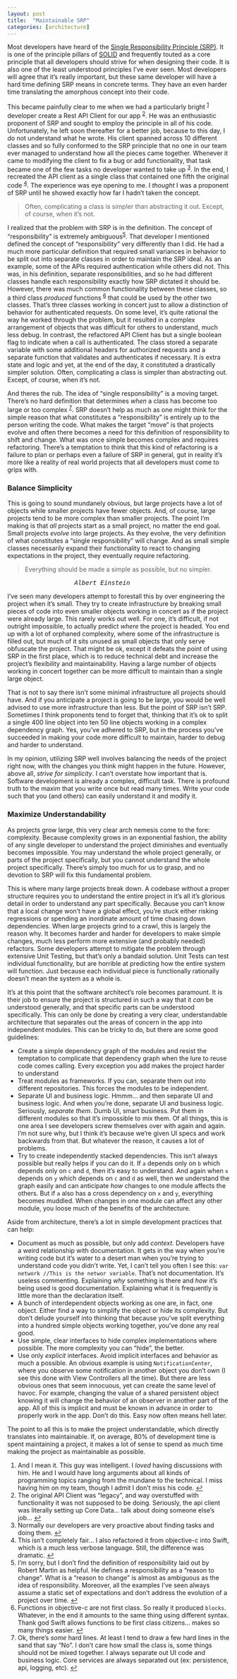 ```yaml
---
layout: post
title:  "Maintainable SRP"
categories: [architecture]
---
```

<p>Most developers have heard of the <a href="https://en.wikipedia.org/wiki/Single_responsibility_principle">Single Responsibility Principle (SRP)</a>. It is one of the principle pillars of <a href="https://en.wikipedia.org/wiki/SOLID_(object-oriented_design)">SOLID</a> and frequently touted as a core principle that all developers should strive for when designing their code. It is also one of the least understood principles I’ve ever seen. Most developers will agree that it’s really important, but these same developer will have a hard time defining SRP means in concrete terms. They have an even harder time translating the amorphous concept into their code.</p>

<p>This became painfully clear to me when we had a particularly bright <sup><a id="ffn1" href="#fn1" class="footnote">1</a></sup> developer create a Rest API Client for our app <sup><a id="ffn2" href="#fn2" class="footnote">2</a></sup>. He was an enthusiastic proponent of SRP and sought to employ the principle in all of his code. Unfortunately, he left soon thereafter for a better job, because to this day, I do not understand what he wrote. His client spanned across 10 different classes and so fully conformed to the SRP principle that no one in our team ever managed to understand how all the pieces came together. Whenever it came to modifying the client to fix a bug or add functionality, that task became one of the few tasks no developer wanted to take up <sup><a id="ffn3" href="#fn3" class="footnote">3</a></sup>. In the end, I recreated the API client as a single class that contained one fifth the original code <sup><a id="ffn4" href="#fn4" class="footnote">4</a></sup>. The experience was eye opening to me. I <em>thought</em> I was a proponent of SRP until he showed exactly how far I hadn’t taken the concept. </p>

<blockquote>
Often, complicating a class is simpler than abstracting it out. Except, of course, when it’s not.
</blockquote>

<!--more-->

<p>I realized that the problem with SRP is in the definition. The concept of “responsibility” is extremely ambiguous<sup><a id="ffn5" href="#fn5" class="footnote">5</a></sup>. That developer I mentioned defined the concept of “responsibility” very differently than I did. He had a much more particular definition that required small variances in behavior to be split out into separate classes in order to maintain the SRP ideal. As an example, some of the APIs required authentication while others did not. This was, in his definition, separate responsibilities, and so he had different classes handle each responsibility exactly how SRP dictated it should be. However, there was much common functionality between these classes, so a third class <em>produced</em> functions <sup><a id="ffn6" href="#fn6" class="footnote">6</a></sup> that could be used by the other two classes. That’s three classes working in concert just to allow a distinction of behavior for authenticated requests. On some level, it’s quite rational the way he worked through the problem, but it resulted in a complex arrangement of objects that was difficult for others to understand, much less debug. In contrast, the refactored API Client has but a single boolean flag to indicate when a call is authenticated. The class stored a separate variable with some additional headers for authorized requests and a separate function that validates and authenticates if necessary. It <em>is</em> extra state and logic and yet, at the end of the day, it constituted a drastically simpler solution. Often, complicating a class is simpler than abstracting out. Except, of course, when it’s not.</p>

<p>And theres the rub. The idea of “single responsibility” is a moving target. There’s no hard definition that determines <em>when</em> a class has become too large or too complex <sup><a id="ffn7" href="#fn7" class="footnote">7</a></sup>. SRP doesn’t help as much as one might think for the simple reason that what constitutes a “responsibility” is entirely up to the person writing the code. What makes the target “move” is that projects evolve and often there becomes a need for this definition of responsibility to shift and change. What was once simple becomes complex and requires refactoring. There’s a temptation to think that this kind of refactoring is a failure to plan or perhaps even a failure of SRP in general, gut in reality it’s more like a reality of real world projects that all developers must come to grips with. </p>

<h3>Balance Simplicity</h3>

<p>This is going to sound mundanely obvious, but large projects have a lot of objects while smaller projects have fewer objects. And, of course, large projects tend to be more complex than smaller projects. The point I’m making is that <em>all</em> projects start as a small project, no matter the end goal. Small projects <em>evolve</em> into large projects. As they evolve, the very definition of what constitutes a “single responsibility” will change. And as small simple classes necessarily expand their functionality to react to changing expectations in the project, they eventually require refactoring.</p>

<blockquote>
  Everything should be made a simple as possible, but no simpler.
</blockquote>
<pre>	               <em>Albert Einstein</em></pre>

<p>I’ve seen many developers attempt to forestall this by over engineering the project when it’s small. They try to create infrastructure by breaking small pieces of code into even smaller objects working in concert as if the project were already large. This rarely works out well. For one, it’s difficult, if not outright impossible, to actually predict <em>where</em> the project is headed. You end up with a lot of orphaned complexity, where some of the infrastructure is filled out, but much of it sits unused as small objects that only serve obfuscate the project. That might be ok, except it defeats the point of using SRP in the first place, which is to reduce technical debt and increase the project’s flexibility and maintainability. Having a large number of objects working in concert together can be more difficult to maintain than a single large object. </p>

<p>That is not to say there isn’t some minimal infrastructure all projects should have. And if you anticipate a project is going to be large, you would be well advised to use more infrastructure than less. But the point of SRP isn’t SRP. Sometimes I think proponents tend to forget that, thinking that it’s ok to split a single 400 line object into ten 50 line objects working in a complex dependency graph. Yes, you’ve adhered to SRP, but in the process you’ve succeeded in making your code more difficult to maintain, harder to debug and harder to understand. </p>

<p>In my opinion, utilizing SRP well involves balancing the needs of the project right now, with the changes you think might happen in the future. However, above all, <em>strive for simplicity</em>. I can’t overstate how important that is. Software development is already a complex, difficult task. There is profound truth to the maxim that you write once but read many times. Write your code such that you (and others) can easily understand it and modify it. </p>

<h3>Maximize Understandability</h3>

<p>As projects grow large, this very clear arch nemesis come to the fore: complexity. Because complexity grows in an exponential fashion, the ability of any single developer to understand the project diminishes and eventually becomes impossible. You may understand the whole project generally, or parts of the project specifically, but you cannot understand the whole project specifically. There’s simply too much for us to grasp, and no devotion to SRP will fix this fundamental problem.</p>

<p>This is where many large projects break down. A codebase without a proper structure requires you to understand the entire project in it’s all it’s glorious detail in order to understand any part specifically. Because you can’t know that a local change won’t have a global effect, you’re stuck either risking regressions or spending an inordinate amount of time chasing down dependencies. When large projects grind to a crawl, this is largely the reason why. It becomes harder and harder for developers to make simple changes, much less perform more extensive (and probably needed) refactors. Some developers attempt to mitigate the problem through extensive Unit Testing, but that’s only a bandaid solution. Unit Tests can test individual functionality, but are horrible at predicting how the entire system will function. Just because each individual piece is functionally rationally doesn’t mean the system as a whole is.</p>

<p>It’s at this point that the software architect’s role becomes paramount. It is their job to ensure the project is structured in such a way that it <em>can</em> be understood generally, and that specific parts can be understood specifically. This can only be done by creating a very clear, understandable architecture that separates out the areas of concern in the app into independent modules. This can be tricky to do, but there are some good guidelines:</p>

<ul>
	<li>Create a simple dependency graph of the modules and resist the temptation to complicate that dependency graph when the lure to reuse code comes calling. Every exception you add makes the project harder to understand</li>
	<li>Treat modules as frameworks. If you can, separate them out into different repositories. This forces the modules to be independent. </li>
	<li>Separate UI and business logic. Hmmm… and then separate UI and business logic. And when you’re done, separate UI and business logic. Seriously, <em>separate them</em>. Dumb UI, smart business. Put them in different modules so that it’s impossible to mix them. Of all things, this is one area I see developers screw themselves over with again and again. I’m not sure why, but I think it’s because we’re given UI specs and work backwards from that. But whatever the reason, it causes a lot of problems.</li>
	<li>Try to create independently stacked dependencies. This isn’t always possible but really helps if you can do it. If <code>a</code> depends only on <code>b</code> which depends only on <code>c</code> and <code>d</code>, then it’s easy to understand. And again when <code>x</code> depends on <code>y</code> which depends on <code>c</code> and <code>d</code> as well, then we understand the graph easily and can anticipate <em>how</em> changes to one module affects the others. But if <code>a</code> also has a cross dependency on <code>x</code> and <code>y</code>, everything becomes muddled. When changes in one module can affect any other module, you loose much of the benefits of the architecture.</li>
</ul>

<p>Aside from architecture, there’s a lot in simple development practices that can help:</p>

<ul>
	<li>Document as much as possible, but only add <em>context</em>. Developers have a weird relationship with documentation. It gets in the way when you’re writing code but it’s water to a desert man when you’re trying to understand code you didn’t write. Yet, I can’t tell you often I see this: <code>var network //This is the networ variable</code>. That’s not documentation. It’s useless commenting. Explaining <em>why</em> something is there and <em>how</em> it’s being used is good documentation. Explaining what it is frequently is little more than the declaration itself.</li>
	<li>A bunch of interdependent objects working as one are, in fact, one object. Either find a way to simplify the object or hide its complexity. But don’t delude yourself into thinking that because you’ve split everything into a hundred simple objects working together, you’ve done any real good. </li>
	<li>Use simple, clear interfaces to hide complex implementations where possible. The more complexity you can “hide”, the better. </li>
	<li>Use only <em>explicit</em> interfaces. Avoid implicit interfaces and behavior as much a possible. An obvious example is using <code>NotificationCenter</code>, where you observe some notification in another object you don’t own (I see this done with View Controllers all the time). But there are less obvious ones that seem innocuous, yet can create the same level of havoc. For example, changing the value of a shared persistent object knowing it will change the behavior of an observer in another part of the app. All of this is implicit and must be known in advance in order to properly work in the app. Don’t do this. Easy now often means hell later.</li>
</ul>

<p>The point to all this is to make the project understandable, which directly translates into maintainable. If, on average, 80% of development time is spent maintaining a project, it makes a lot of sense to spend as much time making the project as maintainable as possible.</p>

<ol id="footnotes">
	<li id="fn1">And I mean it. This guy was intelligent. I <em>loved</em> having discussions with him. He and I would have long arguments about all kinds of programming topics ranging from the mundane to the technical. I miss having him on my team, though I admit I don’t miss his code. <a href="#ffn1">&#x21A9;&#xFE0E;</a></li>
	<li id="fn2">The original API Client was “legacy”, and way overstuffed with functionality it was not supposed to be doing. Seriously, the api client was literally setting up Core Data… talk about doing someone else’s job... <a href="#ffn2">&#x21A9;&#xFE0E;</a></li>
	<li id="fn3">Normally our developers are very proactive about finding tasks and doing them.  <a href="#ffn3">&#x21A9;&#xFE0E;</a></li>
	<li id="fn4">This isn’t completely fair… I also refactored it from objective-c into Swift, which is a much less verbose language. Still, the difference was dramatic. <a href="#ffn4">&#x21A9;&#xFE0E;</a></li>
	<li id="fn5">I’m sorry, but I don’t find the definition of responsibility laid out by Robert Martin as helpful. He defines a responsibility as a “reason to change”. What is a “reason to change” is almost as ambiguous as the idea of responsibility. Moreover, all the examples I’ve seen always assume a static set of expectations and don’t address the evolution of a project over time.  <a href="#ffn5">&#x21A9;&#xFE0E;</a></li>
	<li id="fn6">Functions in objective-c are not first class. So really it produced <code>blocks</code>. Whatever, in the end it amounts to the same thing using different syntax. Thank god Swift allows functions to be first class citizens… makes so many things easier. <a href="#ffn6">&#x21A9;&#xFE0E;</a></li>
	<li id="fn7">Ok, there’s <em>some</em> hard lines. At least I tend to draw a few hard lines in the sand that say “No”. I don’t care how small the class is, some things should not be mixed together. I always separate out UI code and business logic. Core services are always separated out (ex: persistence, api, logging, etc).  <a href="#ffn7">&#x21A9;&#xFE0E;</a></li>
</ol>
